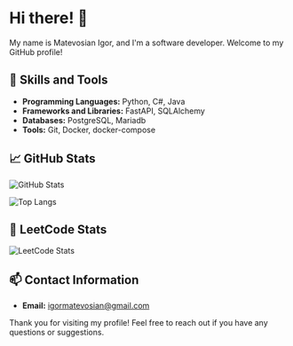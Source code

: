 # Hi there! 👋

My name is Matevosian Igor, and I'm a software developer. Welcome to my GitHub profile!

## 🔧 Skills and Tools
- **Programming Languages:** Python, C#, Java
- **Frameworks and Libraries:** FastAPI, SQLAlchemy
- **Databases:** PostgreSQL, Mariadb
- **Tools:** Git, Docker, docker-compose

## 📈 GitHub Stats
![GitHub Stats](https://github-readme-stats.vercel.app/api?username=igormatevosian&show_icons=true&theme=dark)

![Top Langs](https://github-readme-stats.vercel.app/api/top-langs/?username=igormatevosian&layout=compact&theme=dark)

## 🎯 LeetCode Stats
![LeetCode Stats](https://leetcode-stats.vercel.app/api?username=letsmol&theme=dark)

## 📫 Contact Information
- **Email:** igormatevosian@gmail.com

Thank you for visiting my profile! Feel free to reach out if you have any questions or suggestions.

